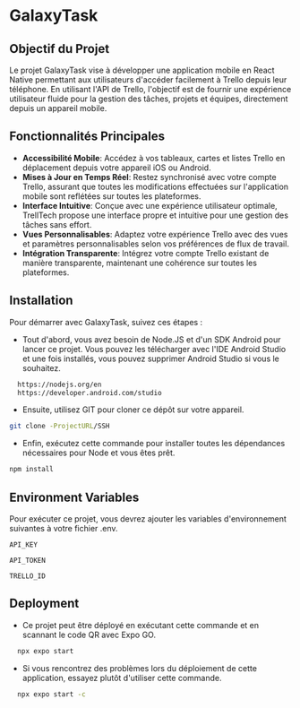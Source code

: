 # GalaxyTask

## Objectif du Projet

Le projet GalaxyTask vise à développer une application mobile en React Native permettant aux utilisateurs d'accéder facilement à Trello depuis leur téléphone. En utilisant l'API de Trello, l'objectif est de fournir une expérience utilisateur fluide pour la gestion des tâches, projets et équipes, directement depuis un appareil mobile.

## Fonctionnalités Principales

- **Accessibilité Mobile**: Accédez à vos tableaux, cartes et listes Trello en déplacement depuis votre appareil iOS ou Android.
- **Mises à Jour en Temps Réel**: Restez synchronisé avec votre compte Trello, assurant que toutes les modifications effectuées sur l'application mobile sont reflétées sur toutes les plateformes.
- **Interface Intuitive**: Conçue avec une expérience utilisateur optimale, TrellTech propose une interface propre et intuitive pour une gestion des tâches sans effort.
- **Vues Personnalisables**: Adaptez votre expérience Trello avec des vues et paramètres personnalisables selon vos préférences de flux de travail.
- **Intégration Transparente**: Intégrez votre compte Trello existant de manière transparente, maintenant une cohérence sur toutes les plateformes.

## Installation

Pour démarrer avec GalaxyTask, suivez ces étapes :

- Tout d'abord, vous avez besoin de Node.JS et d'un SDK Android pour lancer ce projet. Vous pouvez les télécharger avec l'IDE Android Studio et une fois installés, vous pouvez supprimer Android Studio si vous le souhaitez.

```bash
  https://nodejs.org/en
  https://developer.android.com/studio
```

- Ensuite, utilisez GIT pour cloner ce dépôt sur votre appareil.

```bash
git clone -ProjectURL/SSH
```

- Enfin, exécutez cette commande pour installer toutes les dépendances nécessaires pour Node et vous êtes prêt.

```bash
npm install
```

## Environment Variables

Pour exécuter ce projet, vous devrez ajouter les variables d'environnement suivantes à votre fichier .env.

`API_KEY`

`API_TOKEN`

`TRELLO_ID`

## Deployment

- Ce projet peut être déployé en exécutant cette commande et en scannant le code QR avec Expo GO.

```bash
  npx expo start
```

- Si vous rencontrez des problèmes lors du déploiement de cette application, essayez plutôt d'utiliser cette commande.

```bash
  npx expo start -c
```

